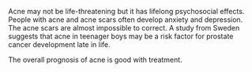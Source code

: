 Acne may not be life-threatening but it has lifelong psychosocial effects. People with acne and acne scars often develop anxiety and depression. The acne scars are almost impossible to correct. A study from Sweden suggests that acne in teenager boys may be a risk factor for prostate cancer development late in life.

The overall prognosis of acne is good with treatment.